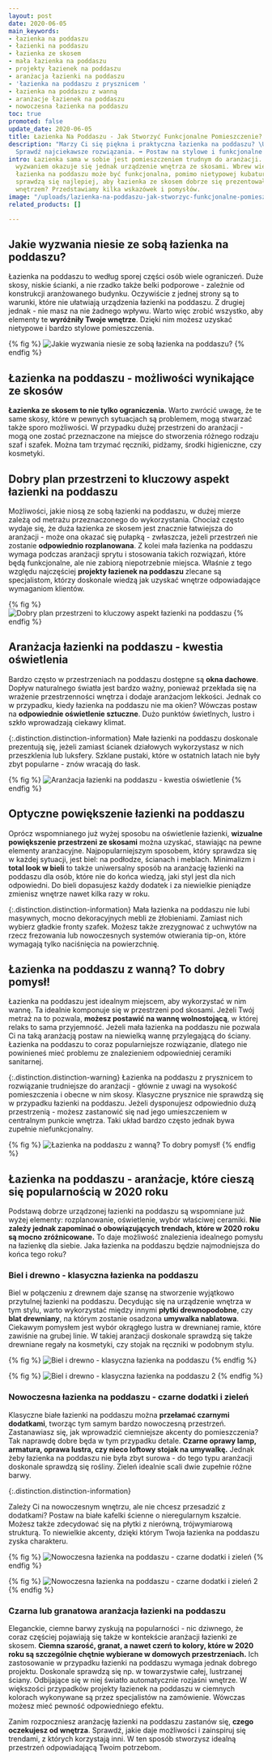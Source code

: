 ```yaml
---
layout: post
date: 2020-06-05
main_keywords:
- łazienka na poddaszu
- łazienki na poddaszu
- łazienka ze skosem
- mała łazienka na poddaszu
- projekty łazienek na poddaszu
- aranżacja łazienki na poddaszu
- 'łazienka na poddaszu z prysznicem '
- łazienka na poddaszu z wanną
- aranżacje łazienek na poddaszu
- nowoczesna łazienka na poddaszu
toc: true
promoted: false
update_date: 2020-06-05
title: Łazienka Na Poddaszu - Jak Stworzyć Funkcjonalne Pomieszczenie?
description: "Marzy Ci się piękna i praktyczna łazienka na poddaszu? \U0001F6C0\U0001F3FC
  Sprawdź najciekawsze rozwiązania. ➡️ Postaw na stylowe i funkcjonalne projekty."
intro: Łazienka sama w sobie jest pomieszczeniem trudnym do aranżacji. Prawdziwym
  wyzwaniem okazuje się jednak urządzenie wnętrza ze skosami. Wbrew wielu opiniom,
  łazienka na poddaszu może być funkcjonalna, pomimo nietypowej kubatury. Jaki pomysły
  sprawdzą się najlepiej, aby łazienka ze skosem dobrze się prezentowała i była praktycznym
  wnętrzem? Przedstawiamy kilka wskazówek i pomysłów.
image: "/uploads/lazienka-na-poddaszu-jak-stworzyc-funkcjonalne-pomieszczenie.jpg"
related_products: []

---
```

## Jakie wyzwania niesie ze sobą łazienka na poddaszu?

Łazienka na poddaszu to według sporej części osób wiele ograniczeń. Duże skosy, niskie ścianki, a nie rzadko także belki podporowe - zależnie od konstrukcji aranżowanego budynku. Oczywiście z jednej strony są to warunki, które nie ułatwiają urządzenia łazienki na poddaszu. Z drugiej jednak - nie masz na nie żadnego wpływu. Warto więc zrobić wszystko, aby elementy te **wyróżniły Twoje wnętrze**. Dzięki nim możesz uzyskać nietypowe i bardzo stylowe pomieszczenia.

{% fig %}
![Jakie wyzwania niesie ze sobą łazienka na poddaszu?](/uploads/lazienka-na-poddaszu-jak-stworzyc-funkcjonalne-pomieszczenie-8.jpg "Jakie wyzwania niesie ze sobą łazienka na poddaszu?")
{% endfig %}

## Łazienka na poddaszu - możliwości wynikające ze skosów

**Łazienka ze skosem to nie tylko ograniczenia.** Warto zwrócić uwagę, że te same skosy, które w pewnych sytuacjach są problemem, mogą stwarzać także sporo możliwości. W przypadku dużej przestrzeni do aranżacji - mogą one zostać przeznaczone na miejsce do stworzenia różnego rodzaju szaf i szafek. Można tam trzymać ręczniki, pidżamy, środki higieniczne, czy kosmetyki.

## Dobry plan przestrzeni to kluczowy aspekt łazienki na poddaszu

Możliwości, jakie niosą ze sobą łazienki na poddaszu, w dużej mierze zależą od metrażu przeznaczonego do wykorzystania. Chociaż często wydaje się, że duża łazienka ze skosem jest znacznie łatwiejsza do aranżacji - może ona okazać się pułapką - zwłaszcza, jeżeli przestrzeń nie zostanie **odpowiednio rozplanowana**. Z kolei mała łazienka na poddaszu wymaga podczas aranżacji sprytu i stosowania takich rozwiązań, które będą funkcjonalne, ale nie zabiorą niepotrzebnie miejsca. Właśnie z tego względu najczęściej **projekty łazienek na poddaszu** zlecane są specjalistom, którzy doskonale wiedzą jak uzyskać wnętrze odpowiadające wymaganiom klientów.

{% fig %}
![Dobry plan przestrzeni to kluczowy aspekt łazienki na poddaszu](/uploads/lazienka-na-poddaszu-jak-stworzyc-funkcjonalne-pomieszczenie-6.jpg "Dobry plan przestrzeni to kluczowy aspekt łazienki na poddaszu")
{% endfig %}

## Aranżacja łazienki na poddaszu - kwestia oświetlenia

Bardzo często w przestrzeniach na poddaszu dostępne są **okna dachowe**. Dopływ naturalnego światła jest bardzo ważny, ponieważ przekłada się na wrażenie przestrzenności wnętrza i dodaje aranżacjom lekkości. Jednak co w przypadku, kiedy łazienka na poddaszu nie ma okien? Wówczas postaw na **odpowiednie oświetlenie sztuczne**. Dużo punktów świetlnych, lustro i szkło wprowadzają ciekawy klimat.

{:.distinction.distinction-information}
Małe łazienki na poddaszu doskonale prezentują się, jeżeli zamiast ścianek działowych wykorzystasz w nich przeszklenia lub luksfery. Szklane pustaki, które w ostatnich latach nie były zbyt popularne - znów wracają do łask.

{% fig %}
![Aranżacja łazienki na poddaszu - kwestia oświetlenie](/uploads/lazienka-na-poddaszu-jak-stworzyc-funkcjonalne-pomieszczenie-1.jpg "Aranżacja łazienki na poddaszu - kwestia oświetlenie")
{% endfig %}

## Optyczne powiększenie łazienki na poddaszu

Oprócz wspomnianego już wyżej sposobu na oświetlenie łazienki, **wizualne powiększenie przestrzeni ze skosami** można uzyskać, stawiając na pewne elementy aranżacyjne. Najpopularniejszym sposobem, który sprawdza się w każdej sytuacji, jest biel: na podłodze, ścianach i meblach. Minimalizm i **total look w bieli** to także uniwersalny sposób na aranżację łazienki na poddaszu dla osób, które nie do końca wiedzą, jaki styl jest dla nich odpowiedni. Do bieli dopasujesz każdy dodatek i za niewielkie pieniądze zmienisz wnętrze nawet kilka razy w roku.

{:.distinction.distinction-information}
Mała łazienka na poddaszu nie lubi masywnych, mocno dekoracyjnych mebli ze żłobieniami. Zamiast nich wybierz gładkie fronty szafek. Możesz także zrezygnować z uchwytów na rzecz frezowania lub nowoczesnych systemów otwierania tip-on, które wymagają tylko naciśnięcia na powierzchnię.

## Łazienka na poddaszu z wanną? To dobry pomysł!

Łazienka na poddaszu jest idealnym miejscem, aby wykorzystać w nim wannę. Ta idealnie komponuje się w przestrzeni pod skosami. Jeżeli Twój metraż na to pozwala, **możesz postawić na wannę wolnostojącą**, w której relaks to sama przyjemność. Jeżeli mała łazienka na poddaszu nie pozwala Ci na taką aranżacją postaw na niewielką wannę przylegającą do ściany. Łazienka na poddaszu to coraz popularniejsze rozwiązanie, dlatego nie powinieneś mieć problemu ze znalezieniem odpowiedniej ceramiki sanitarnej.

{:.distinction.distinction-warning}
Łazienka na poddaszu z prysznicem to rozwiązanie trudniejsze do aranżacji - głównie z uwagi na wysokość pomieszczenia i obecne w nim skosy. Klasyczne prysznice nie sprawdzą się w przypadku łazienki na poddaszu. Jeżeli dysponujesz odpowiednio dużą przestrzenią - możesz zastanowić się nad jego umieszczeniem w centralnym punkcie wnętrza. Taki układ bardzo często jednak bywa zupełnie niefunkcjonalny.

{% fig %}
![Łazienka na poddaszu z wanną? To dobry pomysł!](/uploads/lazienka-na-poddaszu-jak-stworzyc-funkcjonalne-pomieszczenie-3.jpg "Łazienka na poddaszu z wanną? To dobry pomysł!")
{% endfig %}

## Łazienka na poddaszu - aranżacje, które cieszą się popularnością w 2020 roku

Podstawą dobrze urządzonej łazienki na poddaszu są wspomniane już wyżej elementy: rozplanowanie, oświetlenie, wybór właściwej ceramiki. **Nie zależy jednak zapominać o obowiązujących trendach, które w 2020 roku są mocno zróżnicowane.** To daje możliwość znalezienia idealnego pomysłu na łazienkę dla siebie. Jaka łazienka na poddaszu będzie najmodniejsza do końca tego roku?

### Biel i drewno - klasyczna łazienka na poddaszu

Biel w połączeniu z drewnem daje szansę na stworzenie wyjątkowo przytulnej łazienki na poddaszu. Decydując się na urządzenie wnętrza w tym stylu, warto wykorzystać między innymi **płytki drewnopodobne**, czy **blat drewniany**, na którym zostanie osadzona **umywalka nablatowa**. Ciekawym pomysłem jest wybór okrągłego lustra w drewnianej ramie, które zawiśnie na grubej linie. W takiej aranżacji doskonale sprawdzą się także drewniane regały na kosmetyki, czy stojak na ręczniki w podobnym stylu.

{% fig %}
![Biel i drewno - klasyczna łazienka na poddaszu](/uploads/lazienka-na-poddaszu-jak-stworzyc-funkcjonalne-pomieszczenie-2.jpg "Biel i drewno - klasyczna łazienka na poddaszu")
{% endfig %}

{% fig %}
![Biel i drewno - klasyczna łazienka na poddaszu 2](/uploads/lazienka-na-poddaszu-jak-stworzyc-funkcjonalne-pomieszczenie-4.jpg "Biel i drewno - klasyczna łazienka na poddaszu 2")
{% endfig %}

### Nowoczesna łazienka na poddaszu - czarne dodatki i zieleń

Klasyczne białe łazienki na poddaszu można **przełamać czarnymi dodatkami**, tworząc tym samym bardzo nowoczesną przestrzeń. Zastanawiasz się, jak wprowadzić ciemniejsze akcenty do pomieszczenia? Tak naprawdę dobre będa w tym przypadku detale. **Czarne oprawy lamp, armatura, oprawa lustra, czy nieco loftowy stojak na umywalkę.** Jednak żeby łazienka na poddaszu nie była zbyt surowa - do tego typu aranżacji doskonale sprawdzą się rośliny. Zieleń idealnie scali dwie zupełnie różne barwy.

{:.distinction.distinction-information}

Zależy Ci na nowoczesnym wnętrzu, ale nie chcesz przesadzić z dodatkami? Postaw na białe kafelki ścienne o nieregularnym kszałcie. Możesz także zdecydować się na płytki z nierówną, trójwymiarową strukturą. To niewielkie akcenty, dzięki którym Twoja łazienka na poddaszu zyska charakteru.

{% fig %}
![Nowoczesna łazienka na poddaszu - czarne dodatki i zieleń](/uploads/lazienka-na-poddaszu-jak-stworzyc-funkcjonalne-pomieszczenie-5.jpg "Nowoczesna łazienka na poddaszu - czarne dodatki i zieleń")
{% endfig %}

{% fig %}
![Nowoczesna łazienka na poddaszu - czarne dodatki i zieleń 2](/uploads/lazienka-na-poddaszu-jak-stworzyc-funkcjonalne-pomieszczenie-7.jpg "Nowoczesna łazienka na poddaszu - czarne dodatki i zieleń 2")
{% endfig %}

### Czarna lub granatowa aranżacja łazienki na poddaszu

Eleganckie, ciemne barwy zyskują na popularności - nic dziwnego, że coraz częściej pojawiają się także w kontekście aranżacji łazienki ze skosem. **Ciemna szarość, granat, a nawet czerń to kolory, które w 2020 roku są szczególnie chętnie wybierane w domowych przestrzeniach.** Ich zastosowanie w przypadku łazienki na poddaszu wymaga jednak dobrego projektu. Doskonale sprawdzą się np. w towarzystwie całej, lustrzanej ściany. Odbijające się w niej światło automatycznie rozjaśni wnętrze. W większości przypadków projekty łazienek na poddaszu w ciemnych kolorach wykonywane są przez specjalistów na zamówienie. Wówczas możesz mieć pewność odpowiedniego efektu.

Zanim rozpoczniesz aranżację łazienki na poddaszu zastanów się, **czego oczekujesz od wnętrza**. Sprawdź, jakie daje możliwości i zainspiruj się trendami, z których korzystają inni. W ten sposób stworzysz idealną przestrzeń odpowiadającą Twoim potrzebom.